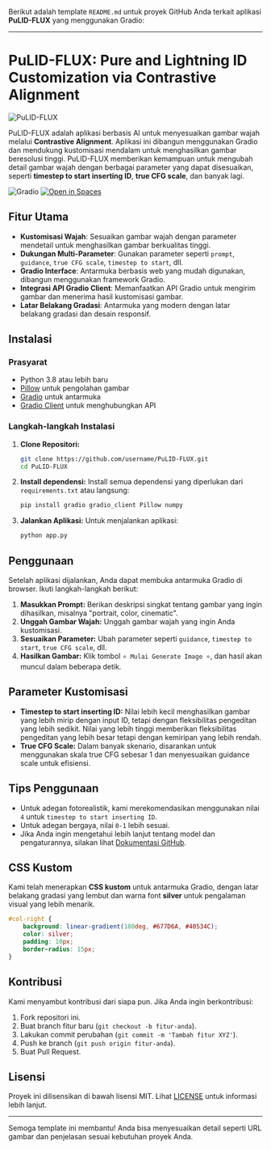 Berikut adalah template `README.md` untuk proyek GitHub Anda terkait aplikasi **PuLID-FLUX** yang menggunakan Gradio:

---

# PuLID-FLUX: Pure and Lightning ID Customization via Contrastive Alignment

![PuLID-FLUX](https://i.ibb.co.com/ynqKvrr/banner-pulid.jpg)

PuLID-FLUX adalah aplikasi berbasis AI untuk menyesuaikan gambar wajah melalui **Contrastive Alignment**. Aplikasi ini dibangun menggunakan Gradio dan mendukung kustomisasi mendalam untuk menghasilkan gambar beresolusi tinggi. PuLID-FLUX memberikan kemampuan untuk mengubah detail gambar wajah dengan berbagai parameter yang dapat disesuaikan, seperti **timestep to start inserting ID**, **true CFG scale**, dan banyak lagi.

![Gradio](https://github.com/user-attachments/assets/bed5eb12-3592-4a48-ae25-92ebd061de8d)
[![Open in Spaces](https://huggingface.co/datasets/huggingface/badges/resolve/main/open-in-hf-spaces-xl-dark.svg)](https://deddy-pulid-flx-gpu.hf.space)

## Fitur Utama
- **Kustomisasi Wajah**: Sesuaikan gambar wajah dengan parameter mendetail untuk menghasilkan gambar berkualitas tinggi.
- **Dukungan Multi-Parameter**: Gunakan parameter seperti `prompt`, `guidance`, `true CFG scale`, `timestep to start`, dll.
- **Gradio Interface**: Antarmuka berbasis web yang mudah digunakan, dibangun menggunakan framework Gradio.
- **Integrasi API Gradio Client**: Memanfaatkan API Gradio untuk mengirim gambar dan menerima hasil kustomisasi gambar.
- **Latar Belakang Gradasi**: Antarmuka yang modern dengan latar belakang gradasi dan desain responsif.

## Instalasi

### Prasyarat
- Python 3.8 atau lebih baru
- [Pillow](https://python-pillow.org) untuk pengolahan gambar
- [Gradio](https://gradio.app) untuk antarmuka
- [Gradio Client](https://gradio.app/docs/#client) untuk menghubungkan API

### Langkah-langkah Instalasi

1. **Clone Repositori:**
   ```bash
   git clone https://github.com/username/PuLID-FLUX.git
   cd PuLID-FLUX
   ```

2. **Install dependensi:**
   Install semua dependensi yang diperlukan dari `requirements.txt` atau langsung:
   ```bash
   pip install gradio gradio_client Pillow numpy
   ```

3. **Jalankan Aplikasi:**
   Untuk menjalankan aplikasi:
   ```bash
   python app.py
   ```

## Penggunaan
Setelah aplikasi dijalankan, Anda dapat membuka antarmuka Gradio di browser. Ikuti langkah-langkah berikut:

1. **Masukkan Prompt:** Berikan deskripsi singkat tentang gambar yang ingin dihasilkan, misalnya "portrait, color, cinematic".
2. **Unggah Gambar Wajah:** Unggah gambar wajah yang ingin Anda kustomisasi.
3. **Sesuaikan Parameter:** Ubah parameter seperti `guidance`, `timestep to start`, `true CFG scale`, dll.
4. **Hasilkan Gambar:** Klik tombol `⭐ Mulai Generate Image ⭐`, dan hasil akan muncul dalam beberapa detik.

## Parameter Kustomisasi
- **Timestep to start inserting ID:** Nilai lebih kecil menghasilkan gambar yang lebih mirip dengan input ID, tetapi dengan fleksibilitas pengeditan yang lebih sedikit. Nilai yang lebih tinggi memberikan fleksibilitas pengeditan yang lebih besar tetapi dengan kemiripan yang lebih rendah.
- **True CFG Scale:** Dalam banyak skenario, disarankan untuk menggunakan skala true CFG sebesar 1 dan menyesuaikan guidance scale untuk efisiensi.

## Tips Penggunaan
- Untuk adegan fotorealistik, kami merekomendasikan menggunakan nilai `4` untuk `timestep to start inserting ID`.
- Untuk adegan bergaya, nilai `0-1` lebih sesuai.
- Jika Anda ingin mengetahui lebih lanjut tentang model dan pengaturannya, silakan lihat [Dokumentasi GitHub](https://github.com/ToTheBeginning/PuLID).

## CSS Kustom
Kami telah menerapkan **CSS kustom** untuk antarmuka Gradio, dengan latar belakang gradasi yang lembut dan warna font **silver** untuk pengalaman visual yang lebih menarik.

```css
#col-right {
    background: linear-gradient(180deg, #677D6A, #40534C);
    color: silver;
    padding: 10px;
    border-radius: 15px;
}
```

## Kontribusi
Kami menyambut kontribusi dari siapa pun. Jika Anda ingin berkontribusi:

1. Fork repositori ini.
2. Buat branch fitur baru (`git checkout -b fitur-anda`).
3. Lakukan commit perubahan (`git commit -m 'Tambah fitur XYZ'`).
4. Push ke branch (`git push origin fitur-anda`).
5. Buat Pull Request.

## Lisensi
Proyek ini dilisensikan di bawah lisensi MIT. Lihat [LICENSE](./LICENSE) untuk informasi lebih lanjut.

---

Semoga template ini membantu! Anda bisa menyesuaikan detail seperti URL gambar dan penjelasan sesuai kebutuhan proyek Anda.
